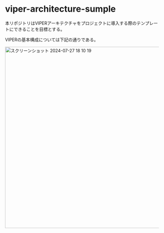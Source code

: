 # viper-architecture-sumple

本リポジトリはVIPERアーキテクチャをプロジェクトに導入する際のテンプレートにできることを目標とする。

VIPERの基本構成については下記の通りである。

<img width="594" alt="スクリーンショット 2024-07-27 18 10 19" src="https://github.com/user-attachments/assets/1256c1ab-16b4-428a-8a96-57e5a5f1a783">
